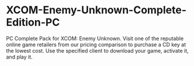 # XCOM-Enemy-Unknown-Complete-Edition-PC
PC Complete Pack for XCOM: Enemy Unknown. Visit one of the reputable online game retailers from our pricing comparison to purchase a CD key at the lowest cost. Use the specified client to download your game, activate it, and play it.
